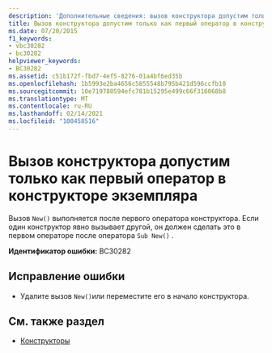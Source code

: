 ```yaml
---
description: 'Дополнительные сведения: вызов конструктора допустим только в качестве первой инструкции в конструкторе экземпляра'
title: Вызов конструктора допустим только как первый оператор в конструкторе экземпляра
ms.date: 07/20/2015
f1_keywords:
- vbc30282
- bc30282
helpviewer_keywords:
- BC30282
ms.assetid: c51b172f-fbd7-4ef5-8276-01a4bf6ed35b
ms.openlocfilehash: 1b5993e2ba4656c5855548b795b421d596ccfb10
ms.sourcegitcommit: 10e719780594efc781b15295e499c66f316068b8
ms.translationtype: MT
ms.contentlocale: ru-RU
ms.lasthandoff: 02/14/2021
ms.locfileid: "100458516"
---
```

# <a name="constructor-call-is-valid-only-as-the-first-statement-in-an-instance-constructor"></a>Вызов конструктора допустим только как первый оператор в конструкторе экземпляра

Вызов `New()` выполняется после первого оператора конструктора. Если один конструктор явно вызывает другой, он должен сделать это в первом операторе после оператора `Sub New()` .  
  
 **Идентификатор ошибки:** BC30282  
  
## <a name="to-correct-this-error"></a>Исправление ошибки  
  
- Удалите вызов `New()`или переместите его в начало конструктора.  
  
## <a name="see-also"></a>См. также раздел

- [Конструкторы](../programming-guide/concepts/object-oriented-programming.md#constructors)
